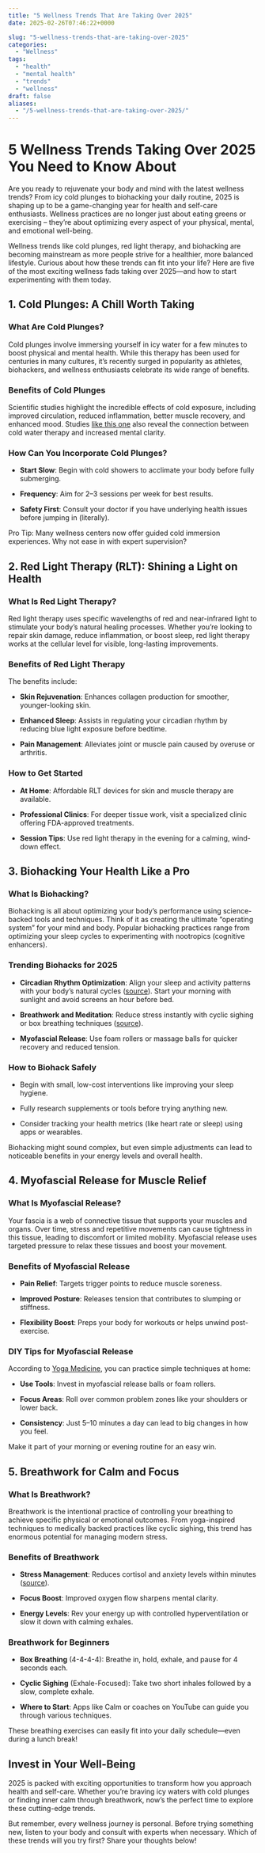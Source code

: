 ```yaml
---
title: "5 Wellness Trends That Are Taking Over 2025"
date: 2025-02-26T07:46:22+0000

slug: "5-wellness-trends-that-are-taking-over-2025"
categories:
  - "Wellness"
tags:
  - "health"
  - "mental health"
  - "trends"
  - "wellness"
draft: false
aliases:
  - "/5-wellness-trends-that-are-taking-over-2025/"
---
```

# 5 Wellness Trends Taking Over 2025 You Need to Know About

Are you ready to rejuvenate your body and mind with the latest wellness trends? From icy cold plunges to biohacking your daily routine, 2025 is shaping up to be a game-changing year for health and self-care enthusiasts. Wellness practices are no longer just about eating greens or exercising – they’re about optimizing every aspect of your physical, mental, and emotional well-being.

Wellness trends like cold plunges, red light therapy, and biohacking are becoming mainstream as more people strive for a healthier, more balanced lifestyle. Curious about how these trends can fit into your life? Here are five of the most exciting wellness fads taking over 2025—and how to start experimenting with them today.

## **1. Cold Plunges: A Chill Worth Taking**

### What Are Cold Plunges?

Cold plunges involve immersing yourself in icy water for a few minutes to boost physical and mental health. While this therapy has been used for centuries in many cultures, it’s recently surged in popularity as athletes, biohackers, and wellness enthusiasts celebrate its wide range of benefits.

### Benefits of Cold Plunges

Scientific studies highlight the incredible effects of cold exposure, including improved circulation, reduced inflammation, better muscle recovery, and enhanced mood. Studies [like this one](https://pmc.ncbi.nlm.nih.gov/articles/PMC9873947) also reveal the connection between cold water therapy and increased mental clarity.

### How Can You Incorporate Cold Plunges?

- **Start Slow**: Begin with cold showers to acclimate your body before fully submerging.

- **Frequency**: Aim for 2–3 sessions per week for best results.

- **Safety First**: Consult your doctor if you have underlying health issues before jumping in (literally).

Pro Tip: Many wellness centers now offer guided cold immersion experiences. Why not ease in with expert supervision?

## **2. Red Light Therapy (RLT): Shining a Light on Health**

### What Is Red Light Therapy?

Red light therapy uses specific wavelengths of red and near-infrared light to stimulate your body’s natural healing processes. Whether you’re looking to repair skin damage, reduce inflammation, or boost sleep, red light therapy works at the cellular level for visible, long-lasting improvements.

### Benefits of Red Light Therapy

The benefits include:

- **Skin Rejuvenation**: Enhances collagen production for smoother, younger-looking skin.

- **Enhanced Sleep**: Assists in regulating your circadian rhythm by reducing blue light exposure before bedtime.

- **Pain Management**: Alleviates joint or muscle pain caused by overuse or arthritis.

### How to Get Started

- **At Home**: Affordable RLT devices for skin and muscle therapy are available.

- **Professional Clinics**: For deeper tissue work, visit a specialized clinic offering FDA-approved treatments.

- **Session Tips**: Use red light therapy in the evening for a calming, wind-down effect.

## **3. Biohacking Your Health Like a Pro**

### What Is Biohacking?

Biohacking is all about optimizing your body’s performance using science-backed tools and techniques. Think of it as creating the ultimate “operating system” for your mind and body. Popular biohacking practices range from optimizing your sleep cycles to experimenting with nootropics (cognitive enhancers).

### Trending Biohacks for 2025

- **Circadian Rhythm Optimization**: Align your sleep and activity patterns with your body’s natural cycles ([source](https://sleepspace.com/circadian-rhythm-2/)). Start your morning with sunlight and avoid screens an hour before bed.

- **Breathwork and Meditation**: Reduce stress instantly with cyclic sighing or box breathing techniques ([source](https://pmc.ncbi.nlm.nih.gov/articles/PMC3990041/)).

- **Myofascial Release**: Use foam rollers or massage balls for quicker recovery and reduced tension.

### How to Biohack Safely

- Begin with small, low-cost interventions like improving your sleep hygiene.

- Fully research supplements or tools before trying anything new.

- Consider tracking your health metrics (like heart rate or sleep) using apps or wearables.

Biohacking might sound complex, but even simple adjustments can lead to noticeable benefits in your energy levels and overall health.

## **4. Myofascial Release for Muscle Relief**

### What Is Myofascial Release?

Your fascia is a web of connective tissue that supports your muscles and organs. Over time, stress and repetitive movements can cause tightness in this tissue, leading to discomfort or limited mobility. Myofascial release uses targeted pressure to relax these tissues and boost your movement.

### Benefits of Myofascial Release

- **Pain Relief**: Targets trigger points to reduce muscle soreness.

- **Improved Posture**: Releases tension that contributes to slumping or stiffness.

- **Flexibility Boost**: Preps your body for workouts or helps unwind post-exercise.

### DIY Tips for Myofascial Release

According to [Yoga Medicine](https://yogamedicine.com/myofascial-release-techniques-daily-routine), you can practice simple techniques at home:

- **Use Tools**: Invest in myofascial release balls or foam rollers.

- **Focus Areas**: Roll over common problem zones like your shoulders or lower back.

- **Consistency**: Just 5–10 minutes a day can lead to big changes in how you feel.

Make it part of your morning or evening routine for an easy win.

## **5. Breathwork for Calm and Focus**

### What Is Breathwork?

Breathwork is the intentional practice of controlling your breathing to achieve specific physical or emotional outcomes. From yoga-inspired techniques to medically backed practices like cyclic sighing, this trend has enormous potential for managing modern stress.

### Benefits of Breathwork

- **Stress Management**: Reduces cortisol and anxiety levels within minutes ([source](https://pmc.ncbi.nlm.nih.gov/articles/PMC3990041/)).

- **Focus Boost**: Improved oxygen flow sharpens mental clarity.

- **Energy Levels**: Rev your energy up with controlled hyperventilation or slow it down with calming exhales.

### Breathwork for Beginners

- **Box Breathing** (4-4-4-4): Breathe in, hold, exhale, and pause for 4 seconds each.

- **Cyclic Sighing** (Exhale-Focused): Take two short inhales followed by a slow, complete exhale.

- **Where to Start**: Apps like Calm or coaches on YouTube can guide you through various techniques.

These breathing exercises can easily fit into your daily schedule—even during a lunch break!

## Invest in Your Well-Being

2025 is packed with exciting opportunities to transform how you approach health and self-care. Whether you’re braving icy waters with cold plunges or finding inner calm through breathwork, now’s the perfect time to explore these cutting-edge trends.

But remember, every wellness journey is personal. Before trying something new, listen to your body and consult with experts when necessary. Which of these trends will you try first? Share your thoughts below!